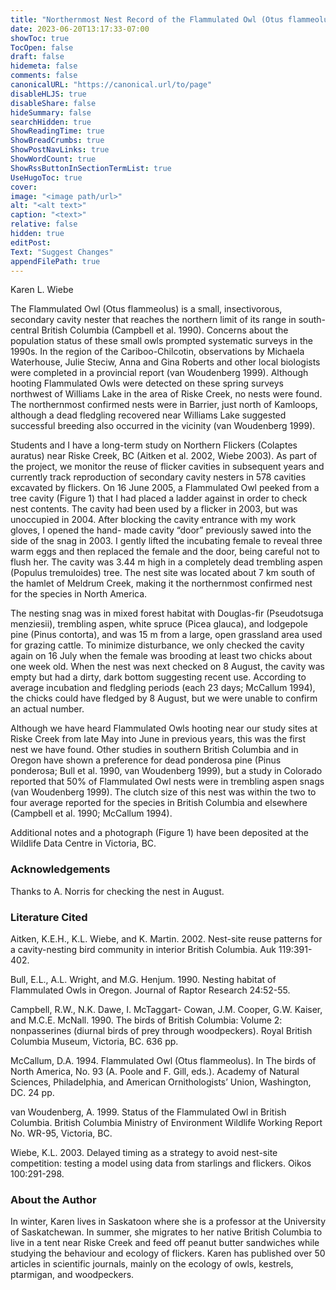 ```yaml
---
title: "Northernmost Nest Record of the Flammulated Owl (Otus flammeolus) in Canada"
date: 2023-06-20T13:17:33-07:00
showToc: true
TocOpen: false
draft: false
hidemeta: false
comments: false
canonicalURL: "https://canonical.url/to/page"
disableHLJS: true 
disableShare: false
hideSummary: false
searchHidden: true
ShowReadingTime: true
ShowBreadCrumbs: true
ShowPostNavLinks: true
ShowWordCount: true
ShowRssButtonInSectionTermList: true
UseHugoToc: true
cover:
image: "<image path/url>" 
alt: "<alt text>" 
caption: "<text>" 
relative: false
hidden: true
editPost:
Text: "Suggest Changes" 
appendFilePath: true 
---
```


Karen L. Wiebe 

The Flammulated Owl (Otus flammeolus) is a small, insectivorous, secondary cavity nester that  reaches the northern limit of its range in south- central British Columbia (Campbell et al. 1990).  Concerns about the population status of these small owls prompted systematic surveys in the 1990s. In the region of the Cariboo-Chilcotin, observations by Michaela Waterhouse, Julie Steciw, Anna and Gina Roberts and other local biologists were completed in a provincial report (van Woudenberg 1999). Although hooting Flammulated Owls were detected on these spring surveys northwest of Williams Lake in the area of Riske Creek, no nests were found. The northernmost confirmed nests were in Barrier, just north of Kamloops, although a dead fledgling recovered near Williams Lake suggested successful breeding also occurred in the vicinity (van Woudenberg 1999). 

Students and I have a long-term study on Northern Flickers (Colaptes auratus) near Riske Creek, BC (Aitken et al. 2002, Wiebe 2003). As part of the project, we monitor the reuse of flicker cavities in subsequent years and currently track reproduction of secondary cavity nesters in 578 cavities excavated by flickers. On 16 June 2005, a Flammulated Owl peeked from a tree cavity (Figure 1) that I had placed a ladder against in order to check nest contents. The cavity had been used by a flicker in 2003, but was unoccupied in 2004. After blocking the cavity  entrance with my work gloves, I opened the hand- made cavity “door” previously sawed into the side  of the snag in 2003. I gently lifted the incubating female to reveal three warm eggs and then replaced the female and the door, being careful not to flush her. The cavity was 3.44 m high in a completely dead trembling aspen (Populus tremuloides) tree. The nest site was located about 7 km south of the hamlet of Meldrum Creek, making it the northernmost confirmed nest for the species in North America. 

The nesting snag was in mixed forest habitat with Douglas-fir (Pseudotsuga menziesii), trembling aspen, white spruce (Picea glauca), and lodgepole pine (Pinus contorta), and was 15 m from a large, open grassland area used for grazing cattle. To minimize disturbance, we only checked the cavity again on 16 July when the female was brooding at least two chicks about one week old. When the nest was next checked on 8 August, the cavity was empty but had a dirty, dark bottom suggesting recent use. According to average incubation and fledgling periods (each 23 days; McCallum 1994), the chicks could have fledged by 8 August, but we were unable to confirm an actual number. 

Although we have heard Flammulated Owls hooting near our study sites at Riske Creek from late May into June in previous years, this was the first nest we have found. Other studies in southern British Columbia and in Oregon have shown a preference for dead ponderosa pine (Pinus ponderosa; Bull et al. 1990, van Woudenberg 1999), but a study in Colorado reported that 50% of Flammulated Owl nests were in trembling aspen snags (van Woudenberg 1999). The clutch size of this nest was within the two to four average reported for the species in British Columbia  and elsewhere (Campbell et al. 1990; McCallum 1994). 

Additional notes and a photograph (Figure 1) have been deposited at the Wildlife Data Centre in Victoria, BC. 

### Acknowledgements 

Thanks to A. Norris for checking the nest in August. 

### Literature Cited 

Aitken, K.E.H., K.L. Wiebe, and K. Martin. 2002. Nest-site reuse patterns for a cavity-nesting bird community in interior British Columbia. Auk 119:391-402. 

Bull, E.L., A.L. Wright, and M.G. Henjum. 1990. Nesting habitat of Flammulated Owls in Oregon. Journal of Raptor Research 24:52-55.  

Campbell, R.W., N.K. Dawe, I. McTaggart- Cowan, J.M. Cooper, G.W. Kaiser, and M.C.E.  McNall. 1990. The birds of British Columbia: Volume 2: nonpasserines (diurnal birds of prey through woodpeckers). Royal British Columbia Museum, Victoria, BC. 636 pp. 

McCallum, D.A. 1994. Flammulated Owl (Otus flammeolus). In The birds of North America, No. 93 (A. Poole and F. Gill, eds.). Academy of Natural Sciences, Philadelphia, and American Ornithologists’ Union, Washington, DC. 24 pp. 

van Woudenberg, A. 1999. Status of the Flammulated Owl in British Columbia. British Columbia Ministry of Environment Wildlife Working Report No. WR-95, Victoria, BC. 

Wiebe, K.L. 2003. Delayed timing as a strategy to avoid nest-site competition: testing a model using data from starlings and flickers. Oikos 100:291-298. 

### About the Author 

In winter, Karen lives in Saskatoon where she is a professor at the University of Saskatchewan. In summer, she migrates to her native British Columbia to live in a tent near Riske Creek and feed off peanut butter sandwiches while studying the behaviour and ecology of flickers. Karen has published over 50 articles in scientific journals, mainly on the ecology of owls, kestrels, ptarmigan, and woodpeckers.